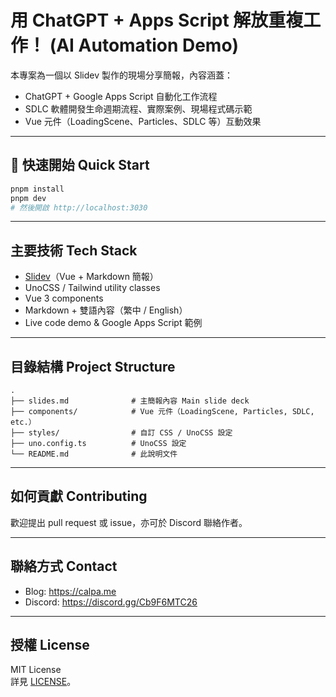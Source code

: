 # 用 ChatGPT + Apps Script 解放重複工作！ (AI Automation Demo)

本專案為一個以 Slidev 製作的現場分享簡報，內容涵蓋：
- ChatGPT + Google Apps Script 自動化工作流程
- SDLC 軟體開發生命週期流程、實際案例、現場程式碼示範
- Vue 元件（LoadingScene、Particles、SDLC 等）互動效果

---

## 🚀 快速開始 Quick Start

```bash
pnpm install
pnpm dev
# 然後開啟 http://localhost:3030
```

---

## 主要技術 Tech Stack

- [Slidev](https://sli.dev/)（Vue + Markdown 簡報）
- UnoCSS / Tailwind utility classes
- Vue 3 components
- Markdown + 雙語內容（繁中 / English）
- Live code demo & Google Apps Script 範例

---

## 目錄結構 Project Structure

```
.
├── slides.md              # 主簡報內容 Main slide deck
├── components/            # Vue 元件（LoadingScene, Particles, SDLC, etc.）
├── styles/                # 自訂 CSS / UnoCSS 設定
├── uno.config.ts          # UnoCSS 設定
└── README.md              # 此說明文件
```

---

## 如何貢獻 Contributing

歡迎提出 pull request 或 issue，亦可於 Discord 聯絡作者。

---

## 聯絡方式 Contact

- Blog: https://calpa.me
- Discord: https://discord.gg/Cb9F6MTC26

---

## 授權 License

MIT License  
詳見 [LICENSE](./LICENSE)。
